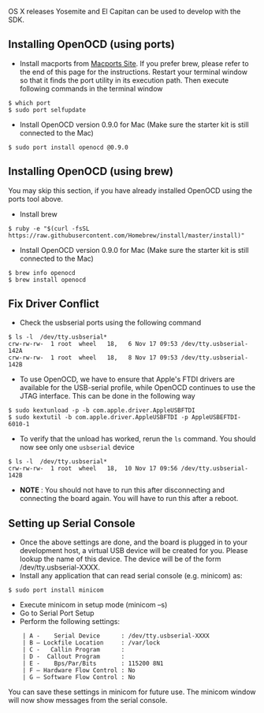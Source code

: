 OS X releases Yosemite and El Capitan can be used to develop with the SDK.

## Installing OpenOCD (using ports)
* Install macports from [Macports Site](http://www.macports.org/install.php). If you prefer brew, please refer to the end of this page for the instructions. Restart your terminal window so that it finds the port utility in its execution path. Then execute following commands in the terminal window

```
$ which port
$ sudo port selfupdate
```
* Install OpenOCD version 0.9.0 for Mac (Make sure the starter kit is still connected to the Mac)

```
$ sudo port install openocd @0.9.0
```

## Installing OpenOCD (using brew)
You may skip this section, if you have already installed OpenOCD using the ports tool above.

* Install brew

```
$ ruby -e "$(curl -fsSL https://raw.githubusercontent.com/Homebrew/install/master/install)"
```
* Install OpenOCD version 0.9.0 for Mac (Make sure the starter kit is still connected to the Mac)

```
$ brew info openocd
$ brew install openocd
```

## Fix Driver Conflict

* Check the usbserial ports using the following command

```
$ ls -l  /dev/tty.usbserial*
crw-rw-rw-  1 root  wheel   18,   6 Nov 17 09:53 /dev/tty.usbserial-142A
crw-rw-rw-  1 root  wheel   18,   8 Nov 17 09:53 /dev/tty.usbserial-142B
```
* To use OpenOCD, we have to ensure that Apple's FTDI drivers are available for the USB-serial profile, while OpenOCD continues to use the JTAG interface. This can be done in the following way

```
$ sudo kextunload -p -b com.apple.driver.AppleUSBFTDI
$ sudo kextutil -b com.apple.driver.AppleUSBFTDI -p AppleUSBEFTDI-6010-1
```
* To verify that the unload has worked, rerun the ```ls``` command. You should now see only one ```usbserial``` device

```
$ ls -l  /dev/tty.usbserial*
crw-rw-rw-  1 root  wheel   18,  10 Nov 17 09:56 /dev/tty.usbserial-142B
```
* **NOTE** : You should not have to run this after disconnecting and connecting the board again. You will have to run this after a reboot.

## Setting up Serial Console
- Once the above settings are done, and the board is plugged in to your development host, a virtual USB device will be created for you. Please lookup the name of this device. The device will be of the form /dev/tty.usbserial-XXXX.
- Install any application that can read serial console (e.g. minicom) as:

```
$ sudo port install minicom
```
- Execute minicom in setup mode (minicom –s)
- Go to Serial Port Setup
- Perform the following settings:

```
    | A -    Serial Device      : /dev/tty.usbserial-XXXX
    | B – Lockfile Location     : /var/lock
    | C -   Callin Program      :
    | D -  Callout Program      :
    | E -    Bps/Par/Bits       : 115200 8N1
    | F – Hardware Flow Control : No
    | G – Software Flow Control : No
```
You can save these settings in minicom for future use. The minicom window will now show messages from the serial console.

